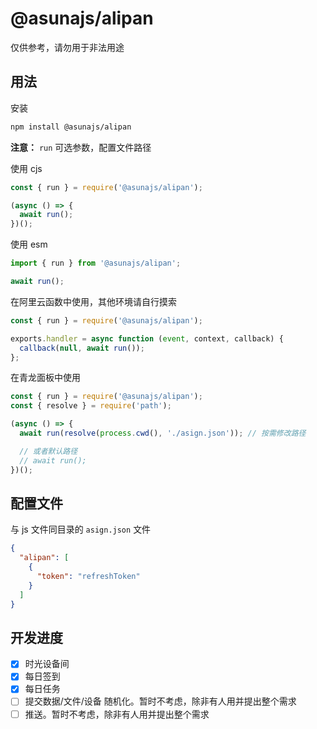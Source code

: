 # @asunajs/alipan

仅供参考，请勿用于非法用途

## 用法

安装

```bash
npm install @asunajs/alipan
```

**注意：** `run` 可选参数，配置文件路径

使用 cjs

```js
const { run } = require('@asunajs/alipan');

(async () => {
  await run();
})();
```

使用 esm

```js
import { run } from '@asunajs/alipan';

await run();
```

在阿里云函数中使用，其他环境请自行摸索

```js
const { run } = require('@asunajs/alipan');

exports.handler = async function (event, context, callback) {
  callback(null, await run());
};
```

在青龙面板中使用

```js
const { run } = require('@asunajs/alipan');
const { resolve } = require('path');

(async () => {
  await run(resolve(process.cwd(), './asign.json')); // 按需修改路径

  // 或者默认路径
  // await run();
})();
```

## 配置文件

与 js 文件同目录的 `asign.json` 文件

```json
{
  "alipan": [
    {
      "token": "refreshToken"
    }
  ]
}
```

## 开发进度

- [x] 时光设备间
- [x] 每日签到
- [x] 每日任务
- [ ] 提交数据/文件/设备 随机化。暂时不考虑，除非有人用并提出整个需求
- [ ] 推送。暂时不考虑，除非有人用并提出整个需求
